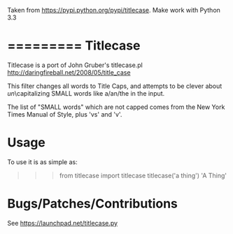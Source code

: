 Taken from https://pypi.python.org/pypi/titlecase. Make work with Python 3.3

=========
Titlecase
=========

Titlecase is a port of John Gruber's titlecase.pl
http://daringfireball.net/2008/05/title_case

This filter changes all words to Title Caps, and attempts to be clever
about *un*\capitalizing SMALL words like a/an/the in the input.

The list of "SMALL words" which are not capped comes from
the New York Times Manual of Style, plus 'vs' and 'v'.

Usage
=====


To use it is as simple as:

>>> from titlecase import titlecase
>>> titlecase('a thing')
'A Thing'


Bugs/Patches/Contributions
==========================

See https://launchpad.net/titlecase.py
